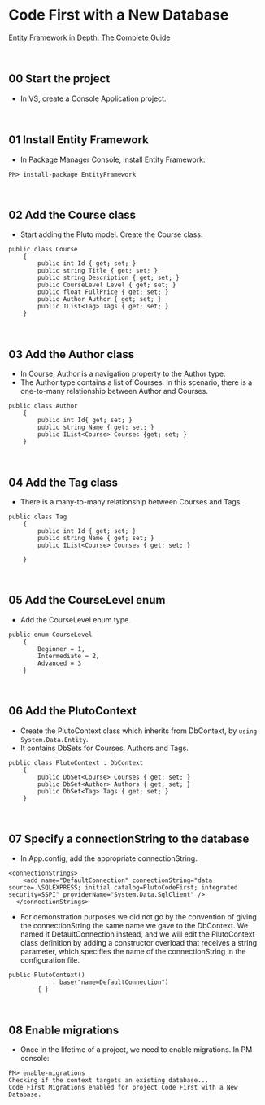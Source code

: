 # Code First with a New Database
[Entity Framework in Depth: The Complete Guide](https://www.udemy.com/entity-framework-tutorial/)

&nbsp;
## 00 Start the project
* In VS, create a Console Application project.

&nbsp;
## 01 Install Entity Framework
* In Package Manager Console, install Entity Framework:
```
PM> install-package EntityFramework
```

&nbsp;
## 02 Add the Course class
* Start adding the Pluto model. Create the Course class.
```
public class Course
    {
        public int Id { get; set; }
        public string Title { get; set; }
        public string Description { get; set; }
        public CourseLevel Level { get; set; }
        public float FullPrice { get; set; }
        public Author Author { get; set; }
        public IList<Tag> Tags { get; set; }
    }
```

&nbsp;
## 03 Add the Author class
* In Course, Author is a navigation property to the Author type.
* The Author type contains a list of Courses. In this scenario, there is a one-to-many relationship between Author and Courses.
```
public class Author
    {
        public int Id{ get; set; }
        public string Name { get; set; }
        public IList<Course> Courses {get; set; }
    }
```

&nbsp;
## 04 Add the Tag class
* There is a many-to-many relationship between Courses and Tags.
```
public class Tag
    {
        public int Id { get; set; }
        public string Name { get; set; }
        public IList<Course> Courses { get; set; }

    }
```

&nbsp;
## 05 Add the CourseLevel enum
* Add the CourseLevel enum type.
```
public enum CourseLevel
    {
        Beginner = 1,
        Intermediate = 2,
        Advanced = 3
    }
```

&nbsp;
## 06 Add the PlutoContext
* Create the PlutoContext class which inherits from DbContext, by `using System.Data.Entity`.
* It contains DbSets for Courses, Authors and Tags.
```
public class PlutoContext : DbContext
    {
        public DbSet<Course> Courses { get; set; }
        public DbSet<Author> Authors { get; set; }
        public DbSet<Tag> Tags { get; set; }
    }
```

&nbsp;
## 07 Specify a connectionString to the database
* In App.config, add the appropriate connectionString.
```
<connectionStrings>
    <add name="DefaultConnection" connectionString="data source=.\SQLEXPRESS; initial catalog=PlutoCodeFirst; integrated security=SSPI" providerName="System.Data.SqlClient" />
  </connectionStrings>
```
* For demonstration purposes we did not go by the convention of giving the connectionString the same name we gave to the DbContext.
We named it DefaultConnection instead, and we will edit the PlutoContext class definition by adding a constructor overload that receives a string parameter, which specifies the name of the connectionString in the configuration file.
```
public PlutoContext()
            : base("name=DefaultConnection")
        { }
```

&nbsp;
## 08 Enable migrations
* Once in the lifetime of a project, we need to enable migrations. In PM console:
```
PM> enable-migrations
Checking if the context targets an existing database...
Code First Migrations enabled for project Code First with a New Database.
```
